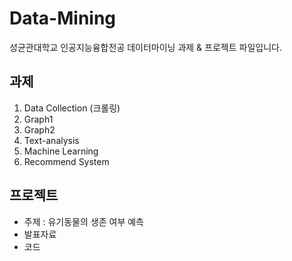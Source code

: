 # Data-Mining
성균관대학교 인공지능융합전공 데이터마이닝 과제 & 프로젝트 파일입니다.

## 과제
1. Data Collection (크롤링)
2. Graph1
3. Graph2
4. Text-analysis
5. Machine Learning
6. Recommend System


## 프로젝트
- 주제 : 유기동물의 생존 여부 예측
- 발표자료
- 코드
